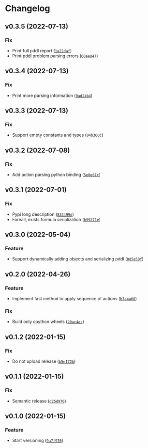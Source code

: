 # Changelog

<!--next-version-placeholder-->

## v0.3.5 (2022-07-13)
### Fix
* Print full pddl report ([`1a22daf`](https://github.com/tmigimatsu/symbolic/commit/1a22daf6f7f01b29edbaf6b239eb0948c3e82017))
* Print pddl problem parsing errors ([`60ae847`](https://github.com/tmigimatsu/symbolic/commit/60ae847a6ab53323bbc7689c894ffade8ac5a0db))

## v0.3.4 (2022-07-13)
### Fix
* Print more parsing information ([`0ad24b4`](https://github.com/tmigimatsu/symbolic/commit/0ad24b4b6f75e3f38cbc103c9780e97b49f10981))

## v0.3.3 (2022-07-13)
### Fix
* Support empty constants and types ([`04b360c`](https://github.com/tmigimatsu/symbolic/commit/04b360c3773a2aabbc47eb6b19ed7da1c5e9f941))

## v0.3.2 (2022-07-08)
### Fix
* Add action parsing python binding ([`5e0e61c`](https://github.com/tmigimatsu/symbolic/commit/5e0e61c72a53f4a5a24262bfe3a266e4cd2b2a97))

## v0.3.1 (2022-07-01)
### Fix
* Pypi long description ([`834499d`](https://github.com/tmigimatsu/symbolic/commit/834499db88b5e8675968a9d80647a25b972ef7fa))
* Foreall, exists formula serialization ([`b99271e`](https://github.com/tmigimatsu/symbolic/commit/b99271ebc6f23ad017289d049fb35425c8a9c92b))

## v0.3.0 (2022-05-04)
### Feature
* Support dynamically adding objects and serializing pddl ([`0d5e50f`](https://github.com/tmigimatsu/symbolic/commit/0d5e50f24a719de4db7f614b89bec3101e332559))

## v0.2.0 (2022-04-26)
### Feature
* Implement fast method to apply sequence of actions ([`b7a4a68`](https://github.com/tmigimatsu/symbolic/commit/b7a4a68f406782a808b50d5875d4a5266f47146d))

### Fix
* Build only cpython wheels ([`20ac4ac`](https://github.com/tmigimatsu/symbolic/commit/20ac4ace704584a9765345e5cb08b2750623a793))

## v0.1.2 (2022-01-15)
### Fix
* Do not upload release ([`b5e172b`](https://github.com/tmigimatsu/symbolic/commit/b5e172b572b2d3fb4410c378315e5228332ef8d6))

## v0.1.1 (2022-01-15)
### Fix
* Semantic release ([`d25d970`](https://github.com/tmigimatsu/symbolic/commit/d25d97021dff5a7db668455187284b9bdf32d5c7))

## v0.1.0 (2022-01-15)
### Feature
* Start versioning ([`9a7f976`](https://github.com/tmigimatsu/symbolic/commit/9a7f976fa05f0ff88ac415f7336536c543052177))
